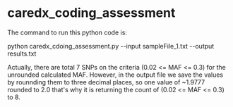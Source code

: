 # caredx_coding_assessment

The command to run this python code is:

python caredx_cdoing_assessment.py --input sampleFile_1.txt --output results.txt

Actually, there are total 7 SNPs on the criteria (0.02 <= MAF <= 0.3) for the unrounded calculated MAF. However, in the output file we save the values by rounnding them to three decimal places, so one value of ~1.9777 rounded to 2.0 that's why it is returning the count of (0.02 <= MAF <= 0.3) to 8.


